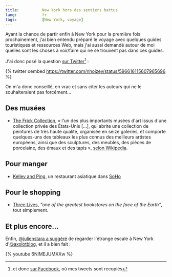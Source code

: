 ```yaml
---
title:			New York hors des sentiers battus
lang:			fr
tags:       	[New York, voyage]
---
```


Ayant la chance de partir enfin à New York pour la première fois prochainement, j'ai bien entendu préparé le voyage avec quelques guides touristiques et ressources Web, mais j'ai aussi demandé autour de moi quelles sont les choses à voir/faire qui ne se trouvent pas dans ces guides.

J'ai donc posé la question [sur Twitter](https://twitter.com/nhoizey/status/596616115607965696)[^fb] :

[^fb]: et donc [sur Facebook](https://www.facebook.com/nhoizey/posts/10152678279331292), où mes tweets sont recopiés

{% twitter oembed https://twitter.com/nhoizey/status/596616115607965696 %}

On m'a donc conseillé, en vrac et sans citer les auteurs qui ne le souhaiteraient pas forcément…

## Des musées

- [The Frick Collection](http://www.frick.org/), « l'un des plus importants musées d'art issus d'une collection privée des États-Unis […], qui abrite une collection de peintures de très haute qualité, organisée en seize galeries, et comporte quelques-uns des tableaux les plus connus des meilleurs artistes européens, ainsi que des sculptures, des meubles, des pièces de porcelaine, des émaux et des tapis », [selon Wikipedia](http://fr.wikipedia.org/wiki/The_Frick_Collection).

## Pour manger

- [Kelley and Ping](http://kelleyandping.com/), un restaurant asiatique dans [SoHo](http://fr.wikipedia.org/wiki/SoHo)

## Pour le shopping

- [Three Lives](http://threelives.com/), *"one of the greatest bookstores on the face of the Earth"*, tout simplement.

## Et plus encore…

Enfin, [@julienstara a suggéré](https://twitter.com/julienstara/status/597722707887816704) de regarder l'étrange escale à New York d'[@axolotblog](https://twitter.com/axolotblog), et il a bien fait :

{% youtube 6NIMEJUMXXw %}
